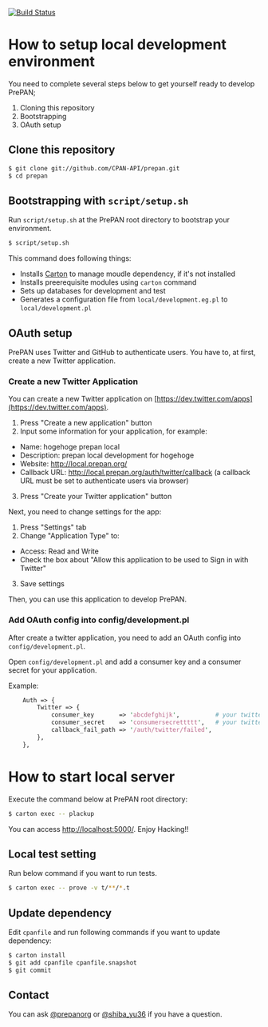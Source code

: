 [![Build Status](https://travis-ci.org/CPAN-API/prepan.png?branch=master)](https://travis-ci.org/CPAN-API/prepan)

# How to setup local development environment

You need to complete several steps below to get yourself ready to develop PrePAN;

1. Cloning this repository
2. Bootstrapping
3. OAuth setup

## Clone this repository

```sh
$ git clone git://github.com/CPAN-API/prepan.git
$ cd prepan
```

## Bootstrapping with `script/setup.sh`

Run `script/setup.sh` at the PrePAN root directory to bootstrap your environment.

```sh
$ script/setup.sh
```

This command does following things:

- Installs [Carton](https://metacpan.org/pod/Carton) to manage moudle dependency, if it's not installed
- Installs preerequisite modules using `carton` command
- Sets up databases for development and test
- Generates a configuration file from `local/development.eg.pl` to `local/development.pl`

## OAuth setup

PrePAN uses Twitter and GitHub to authenticate users. You have to, at first, create a new Twitter application.

### Create a new Twitter Application

You can create a new Twitter application on [https://dev.twitter.com/apps](https://dev.twitter.com/apps).

1. Press "Create a new application" button
2. Input some information for your application, for example:
  - Name: hogehoge prepan local
  - Description: prepan local development for hogehoge
  - Website: http://local.prepan.org/
  - Callback URL: http://local.prepan.org/auth/twitter/callback (a callback URL must be set to authenticate users via browser)
3. Press "Create your Twitter application" button

Next, you need to change settings for the app:

1. Press "Settings" tab
2. Change "Application Type" to:
  - Access: Read and Write
  - Check the box about "Allow this application to be used to Sign in with Twitter"
3. Save settings

Then, you can use this application to develop PrePAN.

### Add OAuth config into config/development.pl

After create a twitter application, you need to add an OAuth config into `config/development.pl`.

Open `config/development.pl` and add a consumer key and a consumer secret for your application.

Example:

```Perl
    Auth => {
        Twitter => {
            consumer_key       => 'abcdefghijk',          # your twitter consumer key
            consumer_secret    => 'consumersecrettttt',   # your twitter consumer secret
            callback_fail_path => '/auth/twitter/failed',
        },
    },
```


# How to start local server

Execute the command below at PrePAN root directory:

```sh
$ carton exec -- plackup
```

You can access [http://localhost:5000/](http://localhost:5000/). Enjoy Hacking!!

## Local test setting

Run below command if you want to run tests.

```sh
$ carton exec -- prove -v t/**/*.t
```

## Update dependency

Edit `cpanfile` and run following commands if you want to update dependency:

```sh
$ carton install
$ git add cpanfile cpanfile.snapshot
$ git commit
```

## Contact

You can ask [@prepanorg](http://twitter.com/prepanorg/) or [@shiba_yu36](http://twitter.com/shiba_yu36/) if you have a question.
